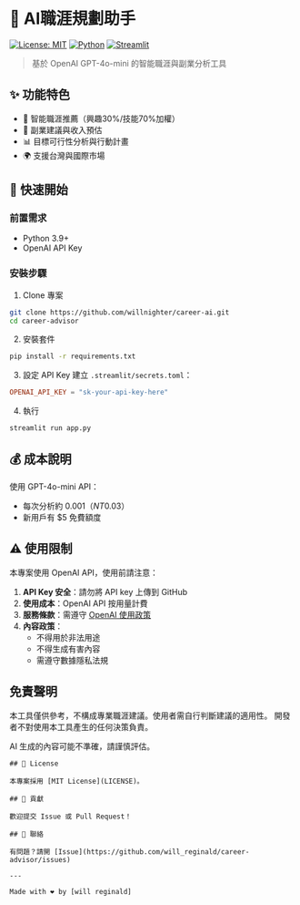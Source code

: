 # 🎯 AI職涯規劃助手

[![License: MIT](https://img.shields.io/badge/License-MIT-yellow.svg)](https://opensource.org/licenses/MIT)
[![Python](https://img.shields.io/badge/python-3.9+-blue.svg)](https://www.python.org/downloads/)
[![Streamlit](https://img.shields.io/badge/Streamlit-1.28+-red.svg)](https://streamlit.io)

> 基於 OpenAI GPT-4o-mini 的智能職涯與副業分析工具

## ✨ 功能特色

- 🎯 智能職涯推薦（興趣30%/技能70%加權）
- 💼 副業建議與收入預估
- 📊 目標可行性分析與行動計畫
- 🌍 支援台灣與國際市場

## 🚀 快速開始

### 前置需求

- Python 3.9+
- OpenAI API Key

### 安裝步驟

1. Clone 專案
```bash
git clone https://github.com/willnighter/career-ai.git
cd career-advisor
```

2. 安裝套件
```bash
pip install -r requirements.txt
```

3. 設定 API Key
建立 `.streamlit/secrets.toml`：
```toml
OPENAI_API_KEY = "sk-your-api-key-here"
```

4. 執行
```bash
streamlit run app.py
```

## 💰 成本說明

使用 GPT-4o-mini API：
- 每次分析約 $0.001（NT$0.03）
- 新用戶有 $5 免費額度

## ⚠️ 使用限制

本專案使用 OpenAI API，使用前請注意：

1. **API Key 安全**：請勿將 API key 上傳到 GitHub
2. **使用成本**：OpenAI API 按用量計費
3. **服務條款**：需遵守 [OpenAI 使用政策](https://openai.com/policies/usage-policies)
4. **內容政策**：
   - 不得用於非法用途
   - 不得生成有害內容
   - 需遵守數據隱私法規

## 免責聲明

本工具僅供參考，不構成專業職涯建議。使用者需自行判斷建議的適用性。
開發者不對使用本工具產生的任何決策負責。

AI 生成的內容可能不準確，請謹慎評估。
```
## 📝 License

本專案採用 [MIT License](LICENSE)。

## 🤝 貢獻

歡迎提交 Issue 或 Pull Request！

## 📧 聯絡

有問題？請開 [Issue](https://github.com/will_reginald/career-advisor/issues)

---

Made with ❤️ by [will reginald]
